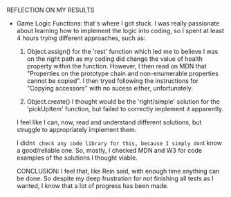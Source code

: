 REFLECTION ON MY RESULTS

- Game Logic Functions: that`s where I got stuck. I was really passionate about learning how to implement the logic into coding, so I spent at least 4 hours trying different approaches, such as:

  1. Object.assign() for the 'rest' function which led me to believe I was on the right path as my coding did change the value of health property within the function. However, I then read on MDN that "Properties on the prototype chain and non-enumerable properties cannot be copied". I then tryed following the instructions for "Copying accessors" with no sucess either, unfortunately.
  
  2. Object.create() I thought would be the 'right/simple' solution for the 'pickUpItem' function, but failed to correctly implement it apparently.
  
  I feel like I can, now, read and understand different solutions, but struggle to appropriately implement them.
  
  I didn`t check any code library for this, because I simply don`t know a good/reliable one. So, mostly, I checked MDN and W3 for code examples of the solutions I thought viable.
  
  CONCLUSION: I feel that, like Rein said, with enough time anything can be done. So despite my deep frustration for not finishing all tests as I wanted, I know that a lot of progress has been made.
